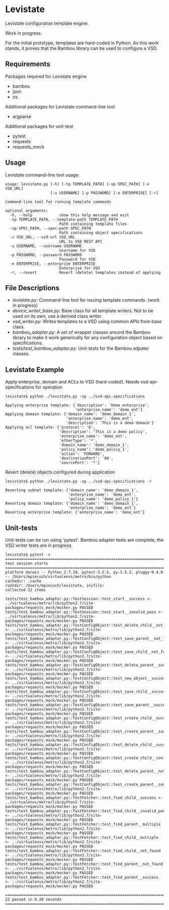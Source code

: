 # Levistate
Levistate configuration template engine.

Work in progress.

For the initial prototype, templates are hard-coded in Python.  As this work
stands, it proves that the Bambou library can be used to configure a VSD.

## Requirements
Packages required for Levistate engine
* bambou
* json
* os

Additional packages for Levistate command-line tool
- argparse

Additional packages for unit-test
* pytest
* requests
* requests_mock

## Usage

Levistate command-line tool usage:

    usage: levistate.py [-h] [-tp TEMPLATE_PATH] [-sp SPEC_PATH] [-v VSD_URL]
                        [-u USERNAME] [-p PASSWORD] [-e ENTERPRISE] [-r]

    Command-line tool for running template commands

    optional arguments:
      -h, --help            show this help message and exit
      -tp TEMPLATE_PATH, --template-path TEMPLATE_PATH
                            Path containing template files
      -sp SPEC_PATH, --spec-path SPEC_PATH
                            Path containing object specifications
      -v VSD_URL, --vsd-url VSD_URL
                            URL to VSD REST API
      -u USERNAME, --username USERNAME
                            Username for VSD
      -p PASSWORD, --password PASSWORD
                            Password for VSD
      -e ENTERPRISE, --enterprise ENTERPRISE
                            Enterprise for VSD
      -r, --revert          Revert (delete) templates instead of applying


## File Descriptions
* *levistate.py*: Command-line tool for issuing template commands. (work in
progress)
* *device_writer_base.py*: Base class for all template writers.  Not to be used
on its own, use a derived class writer.
* *vsd_writer.py*: Writes templates to a VSD using common APIs from base class.
* *bambou_adapter.py*: A set of wrapper classes around the Bambou library to make
it work generically for any configuration object based on specifications.
* *tests/test_bambou_adapter.py*: Unit-tests for the Bambou adpater classes.

## Levistate Example

Apply enterprise, domain and ACLs to VSD (hard-coded).  Needs
vsd-api-specifications for operation

    levistate$ python ./levistate.py -sp ../vsd-api-specifications

    Applying enterprise template: {'description': 'Demo enterprise',
                                   'enterprise_name': 'demo_ent'}
    Applying domain template: {'domain_name': 'demo_domain_1',
                               'enterprise_name': 'demo_ent',
                               'description': 'This is a demo domain'}
    Applying acl template: {'protocol': '6',
                            'description': 'This is a demo policy',
                            'enterprise_name': 'demo_ent',
                            'etherType': '*',
                            'domain_name': 'demo_domain_1',
                            'policy_name': 'demo_policy_1',
                            'action': 'FORWARD',
                            'destinationPort': '80',
                            'sourcePort': '*'}


Revert (delete) objects configured during application

    levistate$ python ./levistate.py -sp ../vsd-api-specifications -r

    Reverting subnet template: {'domain_name': 'demo_domain_1',
                                'enterprise_name': 'demo_ent',
                                'policy_name': 'demo_policy_1'}
    Reverting domain template: {'domain_name': 'demo_domain_1',
                                'enterprise_name': 'demo_ent'}
    Reverting enterprise template: {'enterprise_name': 'demo_ent'}

## Unit-tests

Unit-tests can be run using 'pytest'.  Bambou adapter tests are complete, the
VSD writer tests are in progress.

    levistate$ pytest -v
    ============================================================================================== test session starts ===============================================================================================
    platform darwin -- Python 2.7.10, pytest-3.2.5, py-1.5.2, pluggy-0.4.0 -- /Users/mpiecuch/virtualenvs/metro/bin/python
    cachedir: .cache
    rootdir: /Users/mpiecuch/levistate, inifile:
    collected 22 items

    tests/test_bambou_adapter.py::TestSession::test_start__success <- ../virtualenvs/metro/lib/python2.7/site-packages/requests_mock/mocker.py PASSED
    tests/test_bambou_adapter.py::TestSession::test_start__invalid_pass <- ../virtualenvs/metro/lib/python2.7/site-packages/requests_mock/mocker.py PASSED
    tests/test_bambou_adapter.py::TestConfigObject::test_delete_child__not_found <- ../virtualenvs/metro/lib/python2.7/site-packages/requests_mock/mocker.py PASSED
    tests/test_bambou_adapter.py::TestConfigObject::test_save_parent__not_found <- ../virtualenvs/metro/lib/python2.7/site-packages/requests_mock/mocker.py PASSED
    tests/test_bambou_adapter.py::TestConfigObject::test_save_child__not_found <- ../virtualenvs/metro/lib/python2.7/site-packages/requests_mock/mocker.py PASSED
    tests/test_bambou_adapter.py::TestConfigObject::test_delete_parent__success <- ../virtualenvs/metro/lib/python2.7/site-packages/requests_mock/mocker.py PASSED
    tests/test_bambou_adapter.py::TestConfigObject::test_new_object__success <- ../virtualenvs/metro/lib/python2.7/site-packages/requests_mock/mocker.py PASSED
    tests/test_bambou_adapter.py::TestConfigObject::test_save_child__success <- ../virtualenvs/metro/lib/python2.7/site-packages/requests_mock/mocker.py PASSED
    tests/test_bambou_adapter.py::TestConfigObject::test_save_parent__success <- ../virtualenvs/metro/lib/python2.7/site-packages/requests_mock/mocker.py PASSED
    tests/test_bambou_adapter.py::TestConfigObject::test_create_child__success <- ../virtualenvs/metro/lib/python2.7/site-packages/requests_mock/mocker.py PASSED
    tests/test_bambou_adapter.py::TestConfigObject::test_create_parent__success <- ../virtualenvs/metro/lib/python2.7/site-packages/requests_mock/mocker.py PASSED
    tests/test_bambou_adapter.py::TestConfigObject::test_delete_child__success <- ../virtualenvs/metro/lib/python2.7/site-packages/requests_mock/mocker.py PASSED
    tests/test_bambou_adapter.py::TestConfigObject::test_create_child__conflict <- ../virtualenvs/metro/lib/python2.7/site-packages/requests_mock/mocker.py PASSED
    tests/test_bambou_adapter.py::TestConfigObject::test_delete_parent__not_found <- ../virtualenvs/metro/lib/python2.7/site-packages/requests_mock/mocker.py PASSED
    tests/test_bambou_adapter.py::TestConfigObject::test_create_parent__conflict <- ../virtualenvs/metro/lib/python2.7/site-packages/requests_mock/mocker.py PASSED
    tests/test_bambou_adapter.py::TestFetcher::test_find_child__success <- ../virtualenvs/metro/lib/python2.7/site-packages/requests_mock/mocker.py PASSED
    tests/test_bambou_adapter.py::TestFetcher::test_find_child__invalid_parent <- ../virtualenvs/metro/lib/python2.7/site-packages/requests_mock/mocker.py PASSED
    tests/test_bambou_adapter.py::TestFetcher::test_find_parent__multiple <- ../virtualenvs/metro/lib/python2.7/site-packages/requests_mock/mocker.py PASSED
    tests/test_bambou_adapter.py::TestFetcher::test_find_child__multiple <- ../virtualenvs/metro/lib/python2.7/site-packages/requests_mock/mocker.py PASSED
    tests/test_bambou_adapter.py::TestFetcher::test_find_child__not_found <- ../virtualenvs/metro/lib/python2.7/site-packages/requests_mock/mocker.py PASSED
    tests/test_bambou_adapter.py::TestFetcher::test_find_parent__not_found <- ../virtualenvs/metro/lib/python2.7/site-packages/requests_mock/mocker.py PASSED
    tests/test_bambou_adapter.py::TestFetcher::test_find_parent__success <- ../virtualenvs/metro/lib/python2.7/site-packages/requests_mock/mocker.py PASSED

    =========================================================================================== 22 passed in 0.28 seconds ============================================================================================
